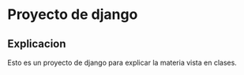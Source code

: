 # Proyecto de django

## Explicacion
Esto es un proyecto de django para explicar la materia vista en clases.